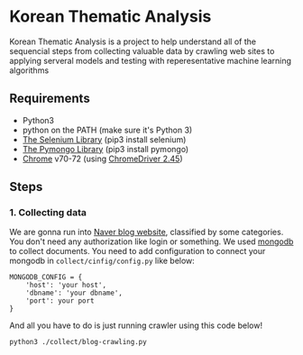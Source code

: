 # Korean Thematic Analysis
Korean Thematic Analysis is a project to help understand all of the sequencial steps from collecting valuable data by crawling web sites to applying serveral models and testing with reperesentative machine learning algorithms

## Requirements
- Python3
- python on the PATH (make sure it's Python 3)
- [The Selenium Library](https://github.com/SeleniumHQ/selenium) (pip3 install selenium)
- [The Pymongo Library](https://github.com/mongodb/mongo-python-driver) (pip3 install pymongo)
- [Chrome](https://www.google.com/chrome/) v70-72 (using [ChromeDriver 2.45](http://chromedriver.chromium.org/downloads))

## Steps

### 1. Collecting data
We are gonna run into [Naver blog website](https://section.blog.naver.com/ThemePost.nhn?directoryNo=0&activeDirectorySeq=0&currentPage=1), classified by some categories. You don't need any authorization like login or something.
We used [mongodb](https://www.mongodb.com/) to collect documents. You need to add configuration to connect your mongodb in `collect/cinfig/config.py` like below:
```
MONGODB_CONFIG = {
    'host': 'your host',
    'dbname': 'your dbname',
    'port': your port
}
```
And all you have to do is just running crawler using this code below!
```
python3 ./collect/blog-crawling.py
```
